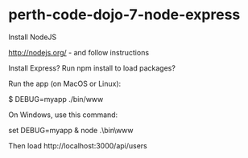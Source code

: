 # perth-code-dojo-7-node-express

Install NodeJS

http://nodejs.org/ - and follow instructions

Install Express? Run npm install to load packages?

Run the app (on MacOS or Linux):

$ DEBUG=myapp ./bin/www

On Windows, use this command:

set DEBUG=myapp & node .\bin\www

Then load http://localhost:3000/api/users
